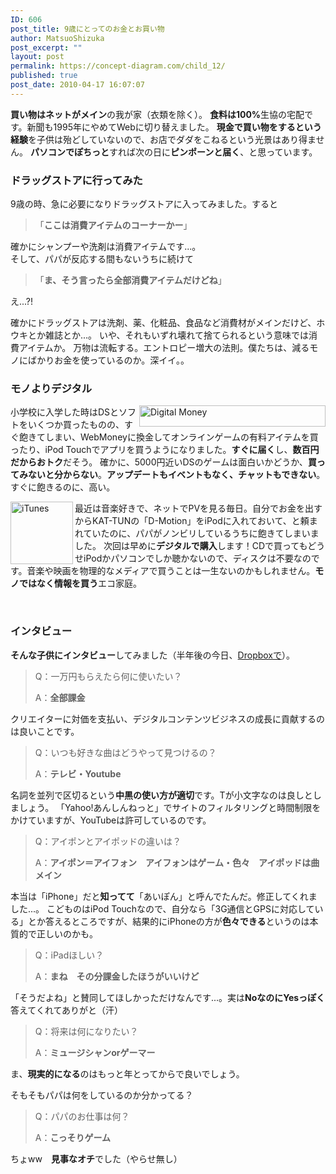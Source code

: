 ```yaml
---
ID: 606
post_title: 9歳にとってのお金とお買い物
author: MatsuoShizuka
post_excerpt: ""
layout: post
permalink: https://concept-diagram.com/child_12/
published: true
post_date: 2010-04-17 16:07:07
---
```

<b>買い物はネットがメイン</b>の我が家（衣類を除く）。
<b>食料は100%</b>生協の宅配です。新聞も1995年にやめてWebに切り替えました。
<b>現金で買い物をするという経験</b>を子供は殆どしていないので、お店でダダをこねるという光景はあり得ません。
<b>パソコンでぽちっと</b>すれば次の日に<b>ピンポーンと届く</b>、と思っています。
<h3>ドラッグストアに行ってみた</h3>
9歳の時、急に必要になりドラッグストアに入ってみました。すると
<blockquote>「<b>ここは消費アイテムのコーナーかー</b>」</blockquote>
確かにシャンプーや洗剤は消費アイテムです...。<br clear="none" />そして、パパが反応する間もないうちに続けて
<blockquote>「<b>ま、そう言ったら全部消費アイテムだけどね</b>」</blockquote>
え...?!

確かにドラッグストアは洗剤、薬、化粧品、食品など消費材がメインだけど、ホウキとか雑誌とか...。
いや、それもいずれ壊れて捨てられるという意味では消費アイテムか。
万物は流転する。エントロピー増大の法則。僕たちは、減るモノにばかりお金を使っているのか。深イイ。。
<h3>モノよりデジタル</h3>
<img src="http://www.penchan.com/mak/img/ia-kid/digital-money.png" alt="Digital Money" width="298" height="34" align="right" />小学校に入学した時はDSとソフトをいくつか買ったものの、すぐ飽きてしまい、WebMoneyに換金してオンラインゲームの有料アイテムを買ったり、iPod Touchでアプリを買うようになりました。<b>すぐに届く</b>し、<b>数百円だからおトク</b>だそう。
確かに、5000円近いDSのゲームは面白いかどうか、<b>買ってみないと分からない</b>。<b>アップデートもイベントもなく、チャットもできない</b>。すぐに飽きるのに、高い。

<img src="http://www.penchan.com/mak/img/ia-kid/itunes.png" alt="iTunes" width="100" height="100" align="left" />最近は音楽好きで、ネットでPVを見る毎日。自分でお金を出すからKAT-TUNの「D-Motion」をiPodに入れておいて、と頼まれていたのに、パパがノンビリしているうちに飽きてしまいました。
次回は早めに<b>デジタルで購入</b>します！CDで買ってもどうせiPodかパソコンでしか聴かないので、ディスクは不要なのです。音楽や映画を物理的なメディアで買うことは一生ないのかもしれません。<b>モノではなく情報を買う</b>エコ家庭。

&nbsp;
<h3>インタビュー</h3>
<b>そんな子供にインタビュー</b>してみました（半年後の今日、<a href="http://www.cms-ia.info/news/chat-via-dropbox-with-9years-child" target="_self">Dropboxで</a>）。
<blockquote>Q：一万円もらえたら何に使いたい？

A：<b>全部課金</b></blockquote>
クリエイターに対価を支払い、デジタルコンテンツビジネスの成長に貢献するのは良いことです。
<blockquote>Q：いつも好きな曲はどうやって見つけるの？

A：<b>テレビ・Youtube</b></blockquote>
名詞を並列で区切るという<b>中黒の使い方が適切</b>です。Tが小文字なのは良しとしましょう。
「Yahoo!あんしんねっと」でサイトのフィルタリングと時間制限をかけていますが、YouTubeは許可しているのです。
<blockquote>Q：アイポンとアイポッドの違いは？

A：<b>アイポン＝アイフォン　アイフォンはゲーム・色々　アイポッドは曲メイン</b></blockquote>
本当は「iPhone」だと<b>知ってて</b>「あいぽん」と呼んでたんだ。修正してくれました...。
こどものはiPod Touchなので、自分なら「3G通信とGPSに対応している」とか答えるところですが、結果的にiPhoneの方が<b>色々できる</b>というのは本質的で正しいのかも。
<blockquote>Q：iPadほしい？

A：<b>まね　その分課金したほうがいいけど</b></blockquote>
「そうだよね」と賛同してほしかっただけなんです...。実は<b>NoなのにYesっぽく</b>答えてくれてありがと（汗）
<blockquote>Q：将来は何になりたい？

A：<b>ミュージシャンorゲーマー</b></blockquote>
ま、<b>現実的になる</b>のはもっと年とってからで良いでしょう。

そもそもパパは何をしているのか分かってる？
<blockquote>Q：パパのお仕事は何？

A：<b>こっそりゲーム</b></blockquote>
ちょww　<b>見事なオチ</b>でした（やらせ無し）